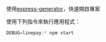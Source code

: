 使用[express-generator](https://expressjs.com/zh-tw/starter/generator.html)，快速開啟專案

使用下列指令來執行應用程式：

```js
DEBUG=linepay:* npm start
```
